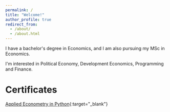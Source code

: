 ```yaml
---
permalink: /
title: "Welcome!"
author_profile: true
redirect_from: 
  - /about/
  - /about.html
---
```


I have a bachelor's degree in Economics, and I am also pursuing my MSc in Economics.

I'm interested in Political Economy, Development Economics, Programming and Finance. 


# Certificates

[Applied Econometry in Python](https://github.com/ViniWata1/viniwata1.github.io/blob/master/certificates/watanabe1-Econometria-Aplicada-Modulo-em-Python-Certificado-Econometria-Aplicada-Modulo-em-Python-Area-do-Aluno.pdf){:target="_blank"}
